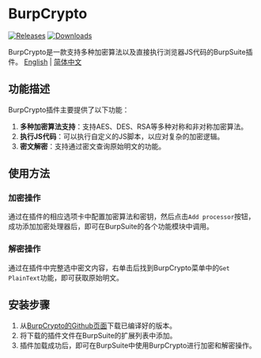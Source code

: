 # BurpCrypto

[![Releases](https://img.shields.io/github/v/release/whwlsfb/BurpCrypto.svg?include_prereleases&style=square)](https://github.com/whwlsfb/BurpCrypto/releases)
[![Downloads](https://img.shields.io/github/downloads/whwlsfb/BurpCrypto/total?label=Release%20Download)](https://github.com/whwlsfb/BurpCrypto/releases/latest)

BurpCrypto是一款支持多种加密算法以及直接执行浏览器JS代码的BurpSuite插件。
[English](./README.md) | [简体中文](./README_zh.md)

## 功能描述

BurpCrypto插件主要提供了以下功能：

1. **多种加密算法支持**：支持AES、DES、RSA等多种对称和非对称加密算法。
2. **执行JS代码**：可以执行自定义的JS脚本，以应对复杂的加密逻辑。
3. **密文解密**：支持通过密文查询原始明文的功能。

## 使用方法

### 加密操作

通过在插件的相应选项卡中配置加密算法和密钥，然后点击`Add processor`按钮，成功添加加密处理器后，即可在BurpSuite的各个功能模块中调用。

### 解密操作

通过在插件中完整选中密文内容，右单击后找到BurpCrypto菜单中的`Get PlainText`功能，即可获取原始明文。

## 安装步骤

1. 从[BurpCrypto的Github页面](https://github.com/whwlsfb/BurpCrypto/releases)下载已编译好的版本。
2. 将下载的插件文件在BurpSuite的扩展列表中添加。
3. 插件加载成功后，即可在BurpSuite中使用BurpCrypto进行加密和解密操作。


